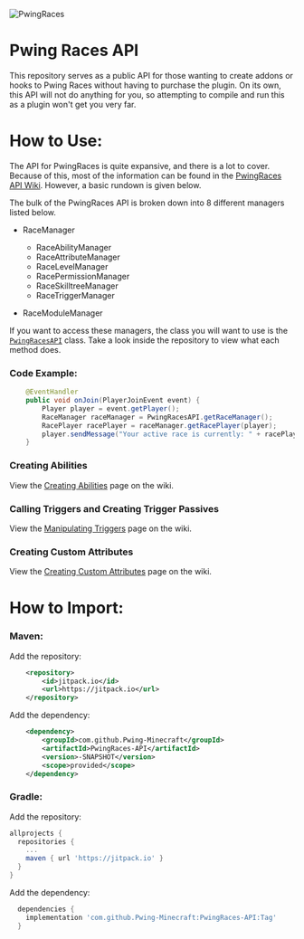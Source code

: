 ![PwingRaces](https://i.imgur.com/rPz6bf3.png)

Pwing Races API
==
This repository serves as a public API for those wanting to create addons or hooks to Pwing Races without having to purchase the plugin. 
On its own, this API will not do anything for you, so attempting to compile and run this as a plugin won't get you very far.

How to Use:
===
The API for PwingRaces is quite expansive, and there is a lot to cover. 
Because of this, most of the information can be found in the [PwingRaces API Wiki](https://github.com/Pwing-Minecraft/PwingRaces-API/wiki). However, a basic rundown is given below.

The bulk of the PwingRaces API is broken down into 8 different managers listed below.

* RaceManager
  * RaceAbilityManager
  * RaceAttributeManager
  * RaceLevelManager
  * RacePermissionManager
  * RaceSkilltreeManager
  * RaceTriggerManager
  
* RaceModuleManager

If you want to access these managers, the class you will want to use is the [`PwingRacesAPI`](https://github.com/Pwing-Minecraft/PwingRaces-API/blob/master/src/main/java/net/pwing/races/api/PwingRacesAPI.java) class.
Take a look inside the repository to view what each method does.

### Code Example:
```java
    @EventHandler
    public void onJoin(PlayerJoinEvent event) {
        Player player = event.getPlayer();
        RaceManager raceManager = PwingRacesAPI.getRaceManager();
        RacePlayer racePlayer = raceManager.getRacePlayer(player);
        player.sendMessage("Your active race is currently: " + racePlayer.getRace().getName());
    }
```

### Creating Abilities
View the [Creating Abilities](https://github.com/Pwing-Minecraft/PwingRaces-API/wiki/Creating-Abilities) page on the wiki.

### Calling Triggers and Creating Trigger Passives
View the [Manipulating Triggers](https://github.com/Pwing-Minecraft/PwingRaces-API/wiki/Creating-Abilities) page on the wiki.

### Creating Custom Attributes
View the [Creating Custom Attributes](https://github.com/Pwing-Minecraft/PwingRaces-API/wiki/Creating-Custom-Attributes) page on the wiki.

How to Import:
===

### Maven:

Add the repository:
```xml
    <repository>
        <id>jitpack.io</id>
        <url>https://jitpack.io</url>
    </repository>
```

Add the dependency:
```xml
    <dependency>
        <groupId>com.github.Pwing-Minecraft</groupId>
        <artifactId>PwingRaces-API</artifactId>
        <version>-SNAPSHOT</version>
        <scope>provided</scope>
    </dependency>
```

### Gradle:

Add the repository:
```gradle
allprojects {
  repositories {
    ...
    maven { url 'https://jitpack.io' }
  }
}
```

Add the dependency:
```gradle
  dependencies {
    implementation 'com.github.Pwing-Minecraft:PwingRaces-API:Tag'
  }
```
